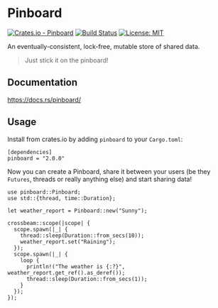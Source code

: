# Pinboard

[![Crates.io - Pinboard](https://img.shields.io/crates/v/pinboard.svg)](https://crates.io/crates/pinboard) [![Build Status](https://travis-ci.org/bossmc/pinboard.svg?branch=master)](https://travis-ci.org/bossmc/pinboard) [![License: MIT](https://img.shields.io/badge/License-MIT-green.svg)](https://opensource.org/licenses/MIT)

An eventually-consistent, lock-free, mutable store of shared data.

> Just stick it on the pinboard!

## Documentation

https://docs.rs/pinboard/

## Usage

Install from crates.io by adding `pinboard` to your `Cargo.toml`:

```text
[dependencies]
pinboard = "2.0.0"
```

Now you can create a Pinboard, share it between your users (be they `Futures`, threads or really anything else) and start sharing data!

```rust,no_run
use pinboard::Pinboard;
use std::{thread, time::Duration};

let weather_report = Pinboard::new("Sunny");

crossbeam::scope(|scope| {
  scope.spawn(|_| {
    thread::sleep(Duration::from_secs(10));
    weather_report.set("Raining");
  });
  scope.spawn(|_| {
    loop {
      println!("The weather is {:?}", weather_report.get_ref().as_deref());
      thread::sleep(Duration::from_secs(1));
    }
  });
});
```

